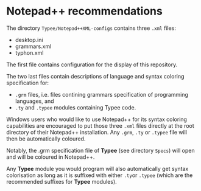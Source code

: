 #  Notepad++ recommendations

The directory `Typee/Notepad++XML-configs` contains three `.xml` files:
- desktop.ini
- grammars.xml
- typhon.xml

The first file contains configuration for the display of this repository.

The two last files contain descriptions of language and syntax coloring specification 
for:
- `.grm` files, i.e. files contining grammars specification of programming 
languages, and
- `.ty` and `.typee` modules containing Typee code.

Windows users who would like to use Notepad++ for its syntax coloring 
capabilities are encouraged to put those three `.xml` files directly at the 
root directory of their Notepad++ installation. Any `.grm`, `.ty` or 
`.typee` file will then be automatically coloured.

Notably, the .grm specification file of **Typee** (see directory `Specs`) will
open and will be coloured in Notepad++.

Any **Typee** module you would program will also automatically get syntax 
colorisation as long as it is suffixed with either `.ty`or `.typee` (which are
the recommended suffixes for **Typee** modules).